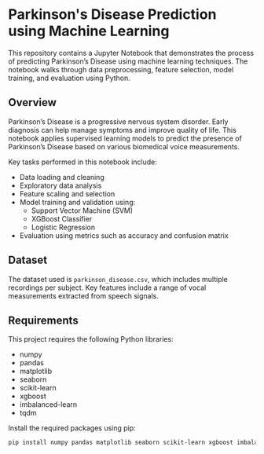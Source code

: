 # Parkinson's Disease Prediction using Machine Learning

This repository contains a Jupyter Notebook that demonstrates the process of predicting Parkinson’s Disease using machine learning techniques. The notebook walks through data preprocessing, feature selection, model training, and evaluation using Python.

## Overview

Parkinson’s Disease is a progressive nervous system disorder. Early diagnosis can help manage symptoms and improve quality of life. This notebook applies supervised learning models to predict the presence of Parkinson’s Disease based on various biomedical voice measurements.

Key tasks performed in this notebook include:

- Data loading and cleaning
- Exploratory data analysis
- Feature scaling and selection
- Model training and validation using:
  - Support Vector Machine (SVM)
  - XGBoost Classifier
  - Logistic Regression
- Evaluation using metrics such as accuracy and confusion matrix

## Dataset

The dataset used is `parkinson_disease.csv`, which includes multiple recordings per subject. Key features include a range of vocal measurements extracted from speech signals.

## Requirements

This project requires the following Python libraries:

- numpy  
- pandas  
- matplotlib  
- seaborn  
- scikit-learn  
- xgboost  
- imbalanced-learn  
- tqdm

Install the required packages using pip:

```bash
pip install numpy pandas matplotlib seaborn scikit-learn xgboost imbalanced-learn tqdm

